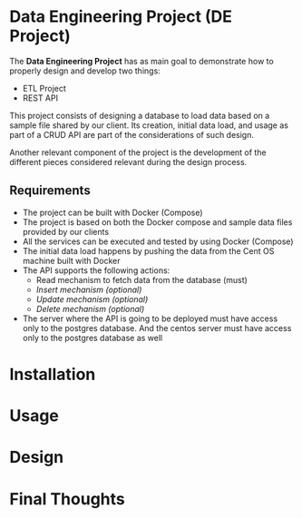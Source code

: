 # Data Engineering Project (DE Project)

The **Data Engineering Project** has as main goal to demonstrate how to properly design and develop two things:
- ETL Project
- REST API

This project consists of designing a database to load data based on a sample file shared by our client. Its creation, initial data load, and usage as part of a CRUD API are part of the considerations of such design.

Another relevant component of the project is the development of the different pieces considered relevant during the design process.

## Requirements

- The project can be built with Docker (Compose)
- The project is based on both the Docker compose and sample data files provided by our clients
- All the services can be executed and tested by using Docker (Compose)
- The initial data load happens by pushing the data from the Cent OS machine built with Docker
- The API supports the following actions:
    - Read mechanism to fetch data from the database (must)
    - *Insert mechanism (optional)*
    - *Update mechanism (optional)*
    - *Delete mechanism (optional)*
- The server where the API is going to be deployed must have access only to the postgres
database. And the centos server must have access only to the postgres database as well

# Installation

# Usage

# Design

# Final Thoughts
